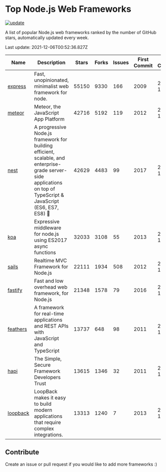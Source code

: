 # Top Node.js Web Frameworks

[![update](https://github.com/sunnysid3up/nodejs-web-frameworks/actions/workflows/update.yml/badge.svg)](https://github.com/sunnysid3up/nodejs-web-frameworks/actions/workflows/update.yml)

A list of popular Node.js web frameworks ranked by the number of GitHub stars, automatically updated every week.

Last update: 2021-12-06T00:52:36.827Z

| Name          | Description          | Stars                     | Forks          | Issues               | First Commit        | Last Commit         | Language          |
|---------------|----------------------|---------------------------|----------------|----------------------|---------------------|---------------------|-------------------|
| [express](https://github.com/expressjs/express) | Fast, unopinionated, minimalist web framework for node. | 55150 | 9330 | 166 | 2009 | 2021-12-05 | JS |
| [meteor](https://github.com/meteor/meteor) | Meteor, the JavaScript App Platform | 42716 | 5192 | 119 | 2012 | 2021-12-05 | JS |
| [nest](https://github.com/nestjs/nest) | A progressive Node.js framework for building efficient, scalable, and enterprise-grade server-side applications on top of TypeScript & JavaScript (ES6, ES7, ES8) 🚀 | 42629 | 4483 | 99 | 2017 | 2021-12-06 | TS |
| [koa](https://github.com/koajs/koa) | Expressive middleware for node.js using ES2017 async functions | 32033 | 3108 | 55 | 2013 | 2021-12-05 | JS |
| [sails](https://github.com/balderdashy/sails) | Realtime MVC Framework for Node.js | 22111 | 1934 | 508 | 2012 | 2021-12-04 | JS |
| [fastify](https://github.com/fastify/fastify) | Fast and low overhead web framework, for Node.js | 21348 | 1578 | 79 | 2016 | 2021-12-06 | JS |
| [feathers](https://github.com/feathersjs/feathers) | A framework for real-time applications and REST APIs with JavaScript and TypeScript | 13737 | 648 | 98 | 2011 | 2021-12-05 | TS |
| [hapi](https://github.com/hapijs/hapi) | The Simple, Secure Framework Developers Trust | 13615 | 1346 | 32 | 2011 | 2021-12-05 | JS |
| [loopback](https://github.com/strongloop/loopback) | LoopBack makes it easy to build modern applications that require complex integrations. | 13313 | 1240 | 7 | 2013 | 2021-12-04 | JS |

## Contribute 

Create an issue or pull request if you would like to add more frameworks :)